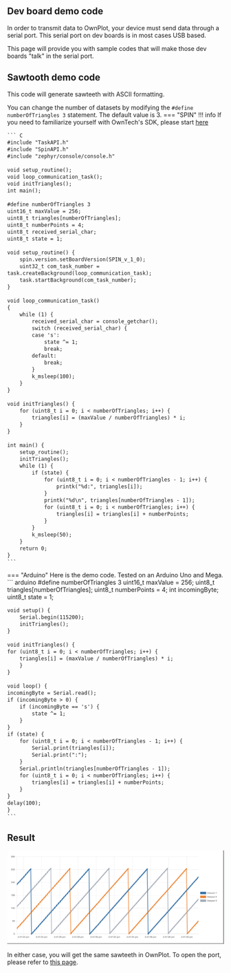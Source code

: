 ## Dev board demo code

In order to transmit data to OwnPlot, your device must send data through a serial port.
This serial port on dev boards is in most cases USB based.

This page will provide you with sample codes that will make those dev boards "talk" in the serial port.

## Sawtooth demo code
This code will generate sawteeth with ASCII formatting.

You can change the number of datasets by modifying the `#define numberOfTriangles 3` statement. The default value is 3.
=== "SPIN"
	!!! info
		If you need to familiarize yourself with OwnTech's SDK, please start [here](../../../core/docs/environment_setup/)

	``` C
	#include "TaskAPI.h"
	#include "SpinAPI.h"
	#include "zephyr/console/console.h"

	void setup_routine();
	void loop_communication_task();
	void initTriangles();
	int main();

	#define numberOfTriangles 3
	uint16_t maxValue = 256;
	uint8_t triangles[numberOfTriangles];
	uint8_t numberPoints = 4;
	uint8_t received_serial_char;
	uint8_t state = 1;

	void setup_routine() {
		spin.version.setBoardVersion(SPIN_v_1_0);
		uint32_t com_task_number = task.createBackground(loop_communication_task);
		task.startBackground(com_task_number);
	}

	void loop_communication_task()
	{
		while (1) {
			received_serial_char = console_getchar();
			switch (received_serial_char) {
			case 's':
				state ^= 1;
				break;
			default:
				break;
			}
			k_msleep(100);
		}
	}

	void initTriangles() {
		for (uint8_t i = 0; i < numberOfTriangles; i++) {
			triangles[i] = (maxValue / numberOfTriangles) * i;
		}
	}

	int main() {
		setup_routine();
		initTriangles();
		while (1) {
			if (state) {
				for (uint8_t i = 0; i < numberOfTriangles - 1; i++) {
					printk("%d:", triangles[i]);
				}
				printk("%d\n", triangles[numberOfTriangles - 1]);
				for (uint8_t i = 0; i < numberOfTriangles; i++) {
					triangles[i] = triangles[i] + numberPoints;
				}
			}
			k_msleep(50);
		}
		return 0;
	}
	```
=== "Arduino"
	Here is the demo code. Tested on an Arduino Uno and Mega.
	``` arduino
	#define numberOfTriangles 3
	uint16_t maxValue = 256;
	uint8_t triangles[numberOfTriangles];
	uint8_t numberPoints = 4;
	int incomingByte;
	uint8_t state = 1;

	void setup() {
		Serial.begin(115200);
		initTriangles();
	}

	void initTriangles() {
	for (uint8_t i = 0; i < numberOfTriangles; i++) {
		triangles[i] = (maxValue / numberOfTriangles) * i;
		}
	}

	void loop() {
	incomingByte = Serial.read();
	if (incomingByte > 0) {
		if (incomingByte == 's') {
			state ^= 1;
		}
	}
	if (state) {
		for (uint8_t i = 0; i < numberOfTriangles - 1; i++) {
			Serial.print(triangles[i]);
			Serial.print(":");
		}
		Serial.println(triangles[numberOfTriangles - 1]);
		for (uint8_t i = 0; i < numberOfTriangles; i++) {
			triangles[i] = triangles[i] + numberPoints;
		}
	}
	delay(100);
	}
	```

## Result

![Glorious sawteeth](imgs/OwnPlot_demo_sawteeth.png)

In either case, you will get the same sawteeth in OwnPlot.
To open the port, please refer to [this page](first-steps.md).
